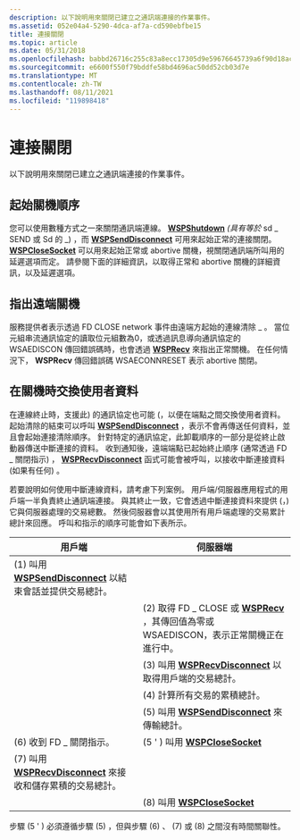```yaml
---
description: 以下說明用來關閉已建立之通訊端連接的作業事件。
ms.assetid: 052e04a4-5290-4dca-af7a-cd590ebfbe15
title: 連接關閉
ms.topic: article
ms.date: 05/31/2018
ms.openlocfilehash: babbd26716c255c83a8ecc17305d9e59676645739a6f90d18ac72b5bcda49241
ms.sourcegitcommit: e6600f550f79bddfe58bd4696ac50dd52cb03d7e
ms.translationtype: MT
ms.contentlocale: zh-TW
ms.lasthandoff: 08/11/2021
ms.locfileid: "119898418"
---
```

# <a name="connection-shutdown"></a>連接關閉

以下說明用來關閉已建立之通訊端連接的作業事件。

## <a name="initiating-shutdown-sequence"></a>起始關機順序

您可以使用數種方式之一來關閉通訊端連線。 [**WSPShutdown**](/previous-versions/windows/desktop/legacy/ms742294(v=vs.85)) *(具有等於* sd \_ SEND 或 Sd 的 \_) ，而 [**WSPSendDisconnect**](/previous-versions/windows/desktop/legacy/ms742290(v=vs.85)) 可用來起始正常的連接關閉。 [**WSPCloseSocket**](/previous-versions/windows/hardware/network/ff566273(v=vs.85)) 可以用來起始正常或 abortive 關機，視關閉通訊端所叫用的延遲選項而定。 請參閱下面的詳細資訊，以取得正常和 abortive 關機的詳細資訊，以及延遲選項。

## <a name="indicating-remote-shutdown"></a>指出遠端關機

服務提供者表示透過 FD CLOSE network 事件由遠端方起始的連線清除 \_ 。 當位元組串流通訊協定的讀取位元組數為0，或透過訊息導向通訊協定的 WSAEDISCON 傳回錯誤碼時，也會透過 [**WSPRecv**](/previous-versions/windows/hardware/network/ff566309(v=vs.85)) 來指出正常關機。 在任何情況下， **WSPRecv** 傳回錯誤碼 WSAECONNRESET 表示 abortive 關閉。

## <a name="exchanging-user-data-at-shutdown-time"></a>在關機時交換使用者資料

在連線終止時，支援此) 的通訊協定也可能 (，以便在端點之間交換使用者資料。 起始清除的結束可以呼叫 [**WSPSendDisconnect**](/previous-versions/windows/desktop/legacy/ms742290(v=vs.85)) ，表示不會再傳送任何資料，並且會起始連接清除順序。 針對特定的通訊協定，此卸載順序的一部分是從終止啟動器傳送中斷連接的資料。 收到通知後，遠端端點已起始終止順序 (通常透過 FD \_ 關閉指示) ， [**WSPRecvDisconnect**](/previous-versions/windows/desktop/legacy/ms742285(v=vs.85)) 函式可能會被呼叫，以接收中斷連接資料 (如果有任何) 。

若要說明如何使用中斷連線資料，請考慮下列案例。 用戶端/伺服器應用程式的用戶端一半負責終止通訊端連接。 與其終止一致，它會透過中斷連接資料來提供 (，) 它與伺服器處理的交易總數。 然後伺服器會以其使用所有用戶端處理的交易累計總計來回應。 呼叫和指示的順序可能會如下表所示。

| 用戶端                                                                                                               | 伺服器端                                                                                                                             |
|---------------------------------------------------------------------------------------------------------------------------|-----------------------------------------------------------------------------------------------------------------------------------------|
|  (1) 叫用 [**WSPSendDisconnect**](/previous-versions/windows/desktop/legacy/ms742290(v=vs.85)) 以結束會話並提供交易總計。            |                                                                                                                                         |
|                                                                                                                           |  (2) 取得 FD \_ CLOSE 或 [**WSPRecv**](/previous-versions/windows/hardware/network/ff566309(v=vs.85)) ，其傳回值為零或 WSAEDISCON，表示正常關機正在進行中。 |
|                                                                                                                           |  (3) 叫用 [**WSPRecvDisconnect**](/previous-versions/windows/desktop/legacy/ms742285(v=vs.85)) 以取得用戶端的交易總計。                                         |
|                                                                                                                           |  (4) 計算所有交易的累積總計。                                                                                |
|                                                                                                                           |  (5) 叫用 [**WSPSendDisconnect**](/previous-versions/windows/desktop/legacy/ms742290(v=vs.85)) 來傳輸總計。                                                   |
|  (6) 收到 FD \_ 關閉指示。                                                                                        |  (5 ' ) 叫用 [ **WSPCloseSocket**](/previous-versions/windows/hardware/network/ff566273(v=vs.85))                                                                                 |
|  (7) 叫用 [**WSPRecvDisconnect**](/previous-versions/windows/desktop/legacy/ms742285(v=vs.85)) 來接收和儲存累積的交易總計。 |                                                                                                                                         |
|                                                                                                                           |  (8) 叫用 [ **WSPCloseSocket**](/previous-versions/windows/hardware/network/ff566273(v=vs.85))                                                                                  |



 

步驟 (5 ' ) 必須遵循步驟 (5) ，但與步驟 (6) 、 (7) 或 (8) 之間沒有時間關聯性。

 

 
